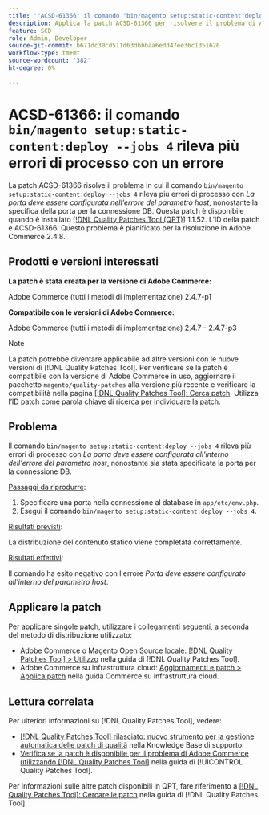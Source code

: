 ```yaml
---
title: '"ACSD-61366: il comando "bin/magento setup:static-content:deploy —jobs 4" riscontra più errori di processo con un errore"'
description: Applica la patch ACSD-61366 per risolvere il problema di Adobe Commerce in cui il comando "bin/magento setup:static-content:deploy —jobs 4" riscontra più errori di processo con l’errore *Port must be configured within the host parameter*, nonostante sia stata specificata la porta per la connessione DB.
feature: SCD
role: Admin, Developer
source-git-commit: b671dc30cd511d63dbbbaa6edd47ee36c1351620
workflow-type: tm+mt
source-wordcount: '382'
ht-degree: 0%

---
```


# ACSD-61366: il comando `bin/magento setup:static-content:deploy --jobs 4` rileva più errori di processo con un errore

La patch ACSD-61366 risolve il problema in cui il comando `bin/magento setup:static-content:deploy --jobs 4` rileva più errori di processo con *La porta deve essere configurata nell&#39;errore del parametro host*, nonostante la specifica della porta per la connessione DB. Questa patch è disponibile quando è installato [[!DNL Quality Patches Tool (QPT)]](https://experienceleague.adobe.com/en/docs/commerce-knowledge-base/kb/announcements/commerce-announcements/magento-quality-patches-released-new-tool-to-self-serve-quality-patches) 1.1.52. L’ID della patch è ACSD-61366. Questo problema è pianificato per la risoluzione in Adobe Commerce 2.4.8.

## Prodotti e versioni interessati

**La patch è stata creata per la versione di Adobe Commerce:**

Adobe Commerce (tutti i metodi di implementazione) 2.4.7-p1

**Compatibile con le versioni di Adobe Commerce:**

Adobe Commerce (tutti i metodi di implementazione) 2.4.7 - 2.4.7-p3

>[!NOTE]
>
>La patch potrebbe diventare applicabile ad altre versioni con le nuove versioni di [!DNL Quality Patches Tool]. Per verificare se la patch è compatibile con la versione di Adobe Commerce in uso, aggiornare il pacchetto `magento/quality-patches` alla versione più recente e verificare la compatibilità nella pagina [[!DNL Quality Patches Tool]: Cerca patch](https://experienceleague.adobe.com/tools/commerce-quality-patches/index.html). Utilizza l’ID patch come parola chiave di ricerca per individuare la patch.

## Problema

Il comando `bin/magento setup:static-content:deploy --jobs 4` rileva più errori di processo con *La porta deve essere configurata all&#39;interno dell&#39;errore del parametro host*, nonostante sia stata specificata la porta per la connessione DB.

<u>Passaggi da riprodurre</u>:

1. Specificare una porta nella connessione al database in `app/etc/env.php`.
1. Esegui il comando `bin/magento setup:static-content:deploy --jobs 4`.

<u>Risultati previsti</u>:

La distribuzione del contenuto statico viene completata correttamente.

<u>Risultati effettivi</u>:

Il comando ha esito negativo con l&#39;errore *Porta deve essere configurato all&#39;interno del parametro host*.

## Applicare la patch

Per applicare singole patch, utilizzare i collegamenti seguenti, a seconda del metodo di distribuzione utilizzato:

* Adobe Commerce o Magento Open Source locale: [[!DNL Quality Patches Tool] > Utilizzo](/help/tools/quality-patches-tool/usage.md) nella guida di [!DNL Quality Patches Tool].
* Adobe Commerce su infrastruttura cloud: [Aggiornamenti e patch > Applica patch](https://experienceleague.adobe.com/docs/commerce-cloud-service/user-guide/develop/upgrade/apply-patches.html) nella guida Commerce su infrastruttura cloud.

## Lettura correlata

Per ulteriori informazioni su [!DNL Quality Patches Tool], vedere:

* [[!DNL Quality Patches Tool] rilasciato: nuovo strumento per la gestione automatica delle patch di qualità](https://experienceleague.adobe.com/en/docs/commerce-knowledge-base/kb/announcements/commerce-announcements/magento-quality-patches-released-new-tool-to-self-serve-quality-patches) nella Knowledge Base di supporto.
* [Verifica se la patch è disponibile per il problema di Adobe Commerce utilizzando  [!DNL Quality Patches Tool]](/help/tools/quality-patches-tool/patches-available-in-qpt/check-patch-for-magento-issue-with-magento-quality-patches.md) nella guida di [!UICONTROL Quality Patches Tool].


Per informazioni sulle altre patch disponibili in QPT, fare riferimento a [[!DNL Quality Patches Tool]: Cercare le patch](https://experienceleague.adobe.com/tools/commerce-quality-patches/index.html) nella guida di [!DNL Quality Patches Tool].